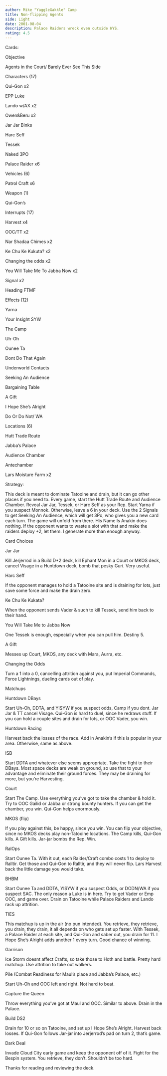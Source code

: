 ```yaml
---
author: Mike "YaggleGakkle" Camp
title: Non-flipping Agents
side: Light
date: 2001-08-04
description: Palace Raiders wreck even outside WYS.
rating: 4.5
---
```

Cards: 

Objective
Agents in the Court/ Barely Ever See This Side

Characters (17)
Qui-Gon x2
EPP Luke
Lando w/AX x2
Owen&Beru x2
Jar Jar Binks
Harc Seff
Tessek
Naked 3PO
Palace Raider x6

Vehicles (6)
Patrol Craft x6

Weapon (1)
Qui-Gon’s

Interrupts (17)
Harvest x4
OOC/TT x2
Nar Shadaa Chimes x2
Ke Chu Ke Kukuta? x2
Changing the odds x2
You Will Take Me To Jabba Now x2
Signal x2
Heading FTMF

Effects (12)
Yarna
Your Insight SYW
The Camp
Uh-Oh
Ounee Ta
Dont Do That Again
Underworld Contacts
Seeking An Audience
Bargaining Table
A Gift
I Hope She’s Alright
Do Or Do Not/ WA

Locations (6)
Hutt Trade Route
Jabba’s Palace
Audience Chamber
Antechamber
Lars Moisture Farm x2





Strategy: 

This deck is meant to dominate Tatooine and drain, but it can go other places if you need to.  Every game, start the Hutt Trade Route and Audience Chamber.  Reveal Jar Jar, Tessek, or Harc Seff as your Rep.  Start Yarna if you suspect Monnok.  Otherwise, leave a 6 in your deck.  Use the 2 Signals to get Seeking An Audience, which will get 3Po, who gives you a new card each turn.  The game will unfold from there.  His Name Is Anakin does nothing.  If the opponent wants to waste a slot with that and make the raiders deploy +2, let them.  I generate more than enough anyway.

Card Choices

Jar Jar
Kill Jerjerrod in a Build D*2 deck, kill Ephant Mon in a Court or MKOS deck, cancel Visage in a Huntdown deck, bomb that pesky Guri.  Very useful.

Harc Seff
If the opponent manages to hold a Tatooine site and is draining for lots, just save some force and make the drain zero.

Ke Chu Ke Kukata?
When the opponent sends Vader & such to kill Tessek, send him back to their hand.

You Will Take Me to Jabba Now
One Tessek is enough, especially when you can pull him.  Destiny 5.

A Gift
Messes up Court, MKOS, any deck with Mara, Aurra, etc.

Changing the Odds
Turn a 1 into a 0, cancelling attrition against you, put Imperial Commands, Force Lightnings, dueling cards out of play.

Matchups

Huntdown DBays
Start Uh-Oh, DDTA, and YISYW if you suspect odds, Camp if you dont.  Jar Jar & TT cancel Visage.  Qui-Gon is hard to duel, since he redraws stuff.  If you can hold a couple sites and drain for lots, or OOC Vader, you win.

Huntdown Racing
Harvest back the losses of the race.  Add in Anakin’s if this is popular in your area.  Otherwise, same as above.

ISB
Start DDTA and whatever else seems appropriate.  Take the fight to their DBays.  Most space decks are weak on ground, so use that to your advantage and eliminate their ground forces.  They may be draining for more, but you’re Harvesting.

Court
Start The Camp.  Use everything you’ve got to take the chamber & hold it. Try to OOC Gailid or Jabba or strong bounty hunters.  If you can get the chamber, you win.  Qui-Gon helps enormously.

MKOS (flip)
If you play against this, be happy, since you win.  You can flip your objective, since no MKOS decks play non-Tatooine locations.  The Camp kills, Qui-Gon kills.  A Gift kills.  Jar-jar bombs the Rep.  Win.

RalOps
Start Ounee Ta.  With it out, each Raider/Craft combo costs 1 to deploy to Ralltir.  Get those and Qui-Gon to Ralltir, and they will never flip.  Lars Harvest back the little damage you would take.

BHBM
Start Ounee Ta and DDTA, YISYW if you suspect Odds, or DODN/WA if you suspect SAC.  The only reason a Luke is in here.  Try to get Vader or Emp OOC, and game over.  Drain on Tatooine while Palace Raiders and Lando rack up attrition.

TIES
This matchup is up in the air (no pun intended).  You retrieve, they retrieve, you drain, they drain, it all depends on who gets set up faster.  With Tessek, a Palace Raider at each site, and Qui-Gon and saber out, you drain for 11.  I Hope She’s Alright adds another 1 every turn.  Good chance of winning.

Garrison
Ice Storm doesnt affect Crafts, so take those to Hoth and battle.  Pretty hard matchup.  Use attrition to take out walkers.  

Pile (Combat Readiness for Maul’s place and Jabba’s Palace, etc.)
Start Uh-Oh and OOC left and right.  Not hard to beat.

Capture the Queen
Throw everything you’ve got at Maul and OOC.  Similar to above.  Drain in the Palace.

Build DS2
Drain for 10 or so on Tatooine, and set up I Hope She’s Alright.  Harvest back losses.  If Qui-Gon follows Jar-jar into Jerjerrod’s pad on turn 2, that’s game.

Dark Deal
Invade Cloud City early game and keep the opponent off of it.  Fight for the Bespin system.  You retrieve, they don’t.  Shouldn’t be too hard.

Thanks for reading and reviewing the deck.



